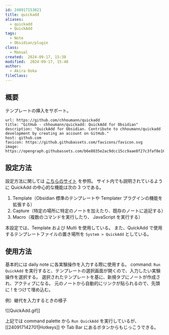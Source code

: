 ```yaml
---
id: 240917153821
title: quickadd
aliases:
  - quickadd
  - QuickAdd
tags:
  - Note
  - Obsidian/plugin
class:
  - Manual
created:  2024-09-17, 15:38
modified:  2024-09-17, 15:48
author:
  - Akira Ooka
fileClass:
---
```

## 概要
テンプレートの挿入をサポート。

```cardlink
url: https://github.com/chhoumann/quickadd
title: "GitHub - chhoumann/quickadd: QuickAdd for Obsidian"
description: "QuickAdd for Obsidian. Contribute to chhoumann/quickadd development by creating an account on GitHub."
host: github.com
favicon: https://github.githubassets.com/favicons/favicon.svg
image: https://opengraph.githubassets.com/b6e8035e2ac9dcc15cc9aae8f27c3faf8e1693be49db1f907d1f89c32b6da4e6/chhoumann/quickadd
```

## 設定方法
設定方法に関しては [こちらのサイト](https://pouhon.net/obsidian-quickadd/6908/) を参照。
サイト内でも説明されているように QuickAdd の中心的な機能は次の 3 つである。

1. Template（Obsidian 標準のテンプレートや Templater プラグインの機能を拡張する）
2. Capture（特定の場所に特定のノートを加えたり、既存のノートに追記する）
3. Macro（複数のコマンドを実行したり、 JavaScript を実行する）

本設定では、Template および Multi を使用している。
また、QuickAdd で使用するテンプレートファイルの置き場所を `System > QuickAdd` としている。

## 使用方法
基本的には daily note に各実験操作を入力する際に使用する。
command: `Run QuickAdd` を実行すると、テンプレートの選択画面が開くので、入力したい実験操作を選択する。
選択されたテンプレートを基に、新規タブにノートが作成され、アクティブになる。
元のノートから自動的にリンクが貼られるので、先頭に ! をつけて埋め込む。

例）継代を入力するときの様子

![[QuickAdd.gif]]

上記では command palette から `Run QuickAdd` を実行しているが、[[240917142701|Hotkeys]] や Tab Bar にあるボタンからもじっこうできる。
